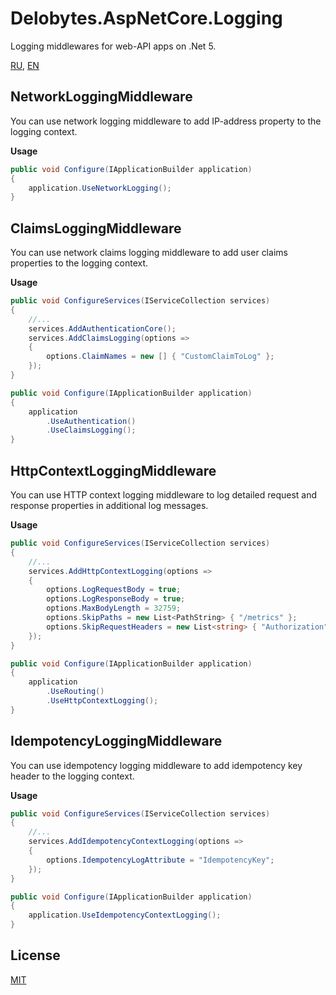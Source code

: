 # Delobytes.AspNetCore.Logging
Logging middlewares for web-API apps on .Net 5.

[RU](README.md), [EN](README.en.md)

## NetworkLoggingMiddleware
You can use network logging middleware to add IP-address property to the logging context.

**Usage**
```csharp
public void Configure(IApplicationBuilder application)
{
    application.UseNetworkLogging();
}
```

## ClaimsLoggingMiddleware
You can use network claims logging middleware to add user claims properties to the logging context.

**Usage**
```csharp
public void ConfigureServices(IServiceCollection services)
{
    //...
    services.AddAuthenticationCore();
    services.AddClaimsLogging(options =>
    {
        options.ClaimNames = new [] { "CustomClaimToLog" };
    });
}

public void Configure(IApplicationBuilder application)
{
    application
        .UseAuthentication()
        .UseClaimsLogging();
}
```

## HttpContextLoggingMiddleware
You can use HTTP context logging middleware to log detailed request and response properties in additional log messages.

**Usage**
```csharp
public void ConfigureServices(IServiceCollection services)
{
    //...
    services.AddHttpContextLogging(options =>
    {
        options.LogRequestBody = true;
        options.LogResponseBody = true;
        options.MaxBodyLength = 32759;
        options.SkipPaths = new List<PathString> { "/metrics" };
        options.SkipRequestHeaders = new List<string> { "Authorization" };
    });
}

public void Configure(IApplicationBuilder application)
{
    application
        .UseRouting()
        .UseHttpContextLogging();
}
```

## IdempotencyLoggingMiddleware
You can use idempotency logging middleware to add idempotency key header to the logging context.

**Usage**
```csharp
public void ConfigureServices(IServiceCollection services)
{
    //...
    services.AddIdempotencyContextLogging(options =>
    {
        options.IdempotencyLogAttribute = "IdempotencyKey";
    });
}

public void Configure(IApplicationBuilder application)
{
    application.UseIdempotencyContextLogging();
}
```

## License
[MIT](https://github.com/a-postx/Delobytes.AspNetCore.Logging/blob/master/LICENSE)